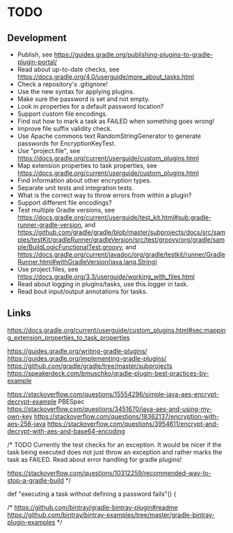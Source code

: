 # TODO

## Development
* Publish, see https://guides.gradle.org/publishing-plugins-to-gradle-plugin-portal/
* Read about up-to-date checks, see https://docs.gradle.org/4.0/userguide/more_about_tasks.html
* Check a repository's .gitignore!
* Use the new syntax for applying plugins.
* Make sure the password is set and not empty.
* Look in properties for a default password location?
* Support custom file encodings.
* Find out how to mark a task as FAILED when something goes wrong!
* Improve file suffix validity check.
* Use Apache commons text RandomStringGenerator to generate passwords for EncryptionKeyTest.
* Use "project.file", see https://docs.gradle.org/current/userguide/custom_plugins.html
* Map extension properties to task properties, see https://docs.gradle.org/current/userguide/custom_plugins.html
* Find information about other encryption types.
* Separate unit tests and integration tests.
* What is the correct way to throw errors from within a plugin?
* Support different file encodings?
* Test multiple Gradle versions, see https://docs.gradle.org/current/userguide/test_kit.html#sub:gradle-runner-gradle-version, and https://github.com/gradle/gradle/blob/master/subprojects/docs/src/samples/testKit/gradleRunner/gradleVersion/src/test/groovy/org/gradle/sample/BuildLogicFunctionalTest.groovy, and https://docs.gradle.org/current/javadoc/org/gradle/testkit/runner/GradleRunner.html#withGradleVersion(java.lang.String)
* Use project.files, see https://docs.gradle.org/3.3/userguide/working_with_files.html
* Read about logging in plugins/tasks, use this.logger in task.
* Read bout input/output annotations for tasks.

## Links
https://docs.gradle.org/current/userguide/custom_plugins.html#sec:mapping_extension_properties_to_task_properties

https://guides.gradle.org/writing-gradle-plugins/
https://guides.gradle.org/implementing-gradle-plugins/
https://github.com/gradle/gradle/tree/master/subprojects
https://speakerdeck.com/bmuschko/gradle-plugin-best-practices-by-example

https://stackoverflow.com/questions/15554296/simple-java-aes-encrypt-decrypt-example
PBESpec
https://stackoverflow.com/questions/3451670/java-aes-and-using-my-own-key
https://stackoverflow.com/questions/18362137/encryption-with-aes-256-java
https://stackoverflow.com/questions/3954611/encrypt-and-decrypt-with-aes-and-base64-encoding


/* TODO
Currently the test checks for an exception.
It would be nicer if the task being executed does not just throw an exception and
 rather marks the task as FAILED. Read about error handling for gradle plugins!

 https://stackoverflow.com/questions/10312259/recommended-way-to-stop-a-gradle-build
 */

def "executing a task without defining a password fails"() {


/*
https://github.com/bintray/gradle-bintray-plugin#readme
https://github.com/bintray/bintray-examples/tree/master/gradle-bintray-plugin-examples
*/
